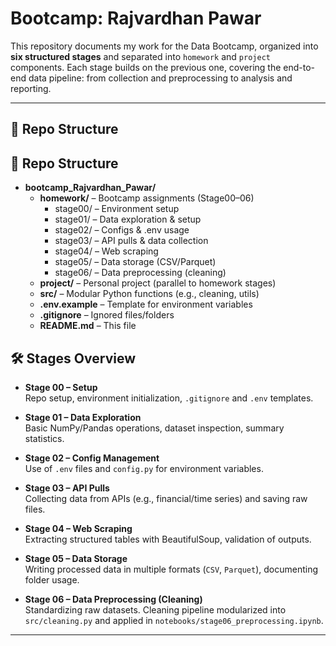 # Bootcamp: Rajvardhan Pawar

This repository documents my work for the Data Bootcamp, organized into **six structured stages** and separated into `homework` and `project` components. Each stage builds on the previous one, covering the end-to-end data pipeline: from collection and preprocessing to analysis and reporting.

---

## 📂 Repo Structure


## 📂 Repo Structure

- **bootcamp_Rajvardhan_Pawar/**
  - **homework/** – Bootcamp assignments (Stage00–06)
    - stage00/ – Environment setup  
    - stage01/ – Data exploration & setup  
    - stage02/ – Configs & .env usage  
    - stage03/ – API pulls & data collection  
    - stage04/ – Web scraping  
    - stage05/ – Data storage (CSV/Parquet)  
    - stage06/ – Data preprocessing (cleaning)  
  - **project/** – Personal project (parallel to homework stages)  
  - **src/** – Modular Python functions (e.g., cleaning, utils)  
  - **.env.example** – Template for environment variables  
  - **.gitignore** – Ignored files/folders  
  - **README.md** – This file  



## 🛠 Stages Overview

- **Stage 00 – Setup**  
  Repo setup, environment initialization, `.gitignore` and `.env` templates.  

- **Stage 01 – Data Exploration**  
  Basic NumPy/Pandas operations, dataset inspection, summary statistics.  

- **Stage 02 – Config Management**  
  Use of `.env` files and `config.py` for environment variables.  

- **Stage 03 – API Pulls**  
  Collecting data from APIs (e.g., financial/time series) and saving raw files.  

- **Stage 04 – Web Scraping**  
  Extracting structured tables with BeautifulSoup, validation of outputs.  

- **Stage 05 – Data Storage**  
  Writing processed data in multiple formats (`CSV`, `Parquet`), documenting folder usage.  

- **Stage 06 – Data Preprocessing (Cleaning)**  
  Standardizing raw datasets. Cleaning pipeline modularized into `src/cleaning.py` and applied in `notebooks/stage06_preprocessing.ipynb`.  

---

